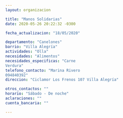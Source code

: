 ```yaml
---
layout: organizacion

title: "Manos Solidarias"
date: 2020-05-26 20:22:32 -0300

fecha_actualizacion: "18/05/2020"

departamento: "Canelones"
barrio: "Villa Alegría"
actividades: "Olla"
necesidades: "Alimentos"
necesidades_especificas: "Carne
Verdura"
telefono_contacto: "Marina Rivero
094840392"
direccion: "Ciclamor Los Frenos 107 Villa Alegría"

otros_contactos: ""
horario: "Sábado - De noche"
aclaraciones: ""
cuenta_bancaria: ""

---
```

